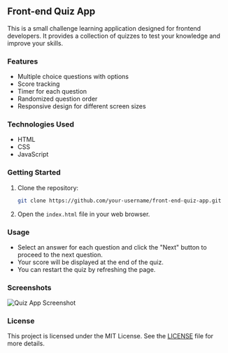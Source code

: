 ## Front-end Quiz App

This is a small challenge learning application designed for frontend developers. It provides a collection of quizzes to test your knowledge and improve your skills.

### Features

- Multiple choice questions with options
- Score tracking
- Timer for each question
- Randomized question order
- Responsive design for different screen sizes

### Technologies Used

- HTML
- CSS
- JavaScript

### Getting Started

1. Clone the repository:

   ```bash
   git clone https://github.com/your-username/front-end-quiz-app.git
   ```

2. Open the `index.html` file in your web browser.

### Usage

- Select an answer for each question and click the "Next" button to proceed to the next question.
- Your score will be displayed at the end of the quiz.
- You can restart the quiz by refreshing the page.

### Screenshots

![Quiz App Screenshot](/path/to/screenshot.png)

### License

This project is licensed under the MIT License. See the [LICENSE](/path/to/license) file for more details.
